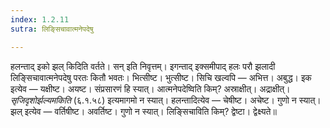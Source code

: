 ```yaml
---
index: 1.2.11
sutra: लिङ्सिचावात्मनेपदेषु

---
```

हलन्ताद् इको झल् किदिति वर्तते। सन् इति निवृत्तम्। इगन्ताद् इक्समीपाद् हलः परौ झलादी लिङ्सिचावात्मनेपदेषु परतः कितौ भवतः। भित्सीष्ट। भुत्सीष्ट। सिचि खल्वपि — अभित्त। अबुद्ध। इक इत्येव — यक्षीष्ट। अयष्ट। संप्रसारणं हि स्यात्। आत्मनेपदेष्विति किम्? अस्राक्षीत्। अद्राक्षीत्। _सृजिदृशोर्झल्यमकिति_ (६.१.५८) इत्यमागमो न स्यात्। हलन्तादित्येव — चेषीष्ट। अचेष्ट। गुणो न स्यात्। झल् इत्येव — वर्तिषीष्ट। अवर्तिष्ट। गुणो न स्यात्। लिङ्सिचाविति किम्? द्वेष्टा। द्वेक्ष्यते॥